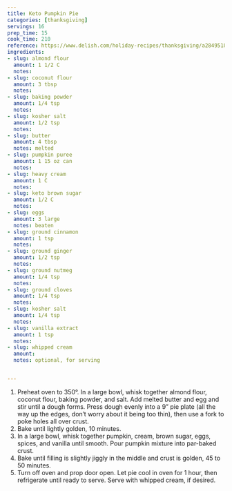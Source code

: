```yaml
---
title: Keto Pumpkin Pie
categories: [thanksgiving]
servings: 16
prep_time: 15
cook_time: 210
reference: https://www.delish.com/holiday-recipes/thanksgiving/a28495185/keto-pumpkin-pie-recipe/
ingredients:
- slug: almond flour
  amount: 1 1/2 C
  notes:
- slug: coconut flour
  amount: 3 tbsp
  notes:
- slug: baking powder
  amount: 1/4 tsp
  notes:
- slug: kosher salt
  amount: 1/2 tsp
  notes:
- slug: butter
  amount: 4 tbsp
  notes: melted
- slug: pumpkin puree
  amount: 1 15 oz can
  notes:
- slug: heavy cream
  amount: 1 C
  notes:
- slug: keto brown sugar
  amount: 1/2 C
  notes:
- slug: eggs
  amount: 3 large
  notes: beaten
- slug: ground cinnamon
  amount: 1 tsp
  notes:
- slug: ground ginger
  amount: 1/2 tsp
  notes:
- slug: ground nutmeg
  amount: 1/4 tsp
  notes:
- slug: ground cloves
  amount: 1/4 tsp
  notes:
- slug: kosher salt
  amount: 1/4 tsp
  notes:
- slug: vanilla extract
  amount: 1 tsp
  notes:
- slug: whipped cream
  amount:
  notes: optional, for serving


---
```


1. Preheat oven to 350°. In a large bowl, whisk together almond flour, coconut flour, baking powder, and salt. Add melted butter and egg and stir until a dough forms. Press dough evenly into a 9” pie plate (all the way up the edges, don’t worry about it being too thin), then use a fork to poke holes all over crust.
2. Bake until lightly golden, 10 minutes.
3. In a large bowl, whisk together pumpkin, cream, brown sugar, eggs, spices, and vanilla until smooth. Pour pumpkin mixture into par-baked crust.
4. Bake until filling is slightly jiggly in the middle and crust is golden, 45 to 50 minutes.
5. Turn off oven and prop door open. Let pie cool in oven for 1 hour, then refrigerate until ready to serve. Serve with whipped cream, if desired.
